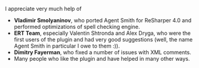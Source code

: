I appreciate very much help of
  * **Vladimir Smolyaninov**, who ported Agent Smith for ReSharper 4.0 and performed optimizations of spell checking engine.
  * **ERT Team**, especially Valentin Shtronda and Alex Dryga, who were the first users of the plugin and had very good suggestions (well, the name Agent Smith in particular I owe to them :)).
  * **Dimitry Fayerman**, who fixed a number of issues with XML comments.
  * Many people who like the plugin and have helped in many other ways.